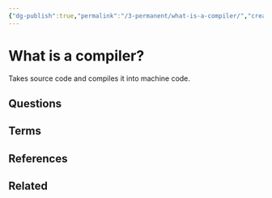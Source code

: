 ```yaml
---
{"dg-publish":true,"permalink":"/3-permanent/what-is-a-compiler/","created":"2023-09-07T07:46:47.093-05:00","updated":"2023-09-07T07:47:26.533-05:00"}
---
```


# What is a compiler?
Takes source code and compiles it into machine code.
## Questions
## Terms
## References
[]()
## Related